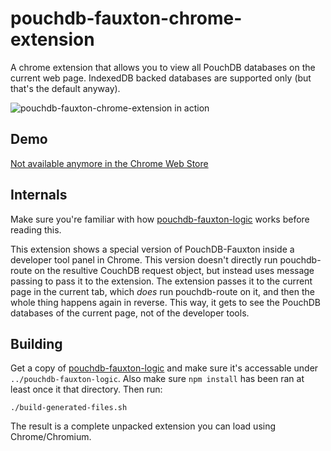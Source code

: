pouchdb-fauxton-chrome-extension
================================

A chrome extension that allows you to view all PouchDB databases on the
current web page. IndexedDB backed databases are supported only (but
that's the default anyway).

![pouchdb-fauxton-chrome-extension in action](http://s30.postimg.org/l2nh5v1up/chrome_donegd.png)

Demo
----

[Not available anymore in the Chrome Web Store](https://chrome.google.com/webstore/detail/pouchdb-fauxton/hbhhpaojmpfimakffndmpmpndcmonkfa)

Internals
---------

Make sure you're familiar with how
[pouchdb-fauxton-logic](https://github.com/marten-de-vries/pouchdb-fauxton-logic)
works before reading this.

This extension shows a special version of PouchDB-Fauxton inside a
developer tool panel in Chrome. This version doesn't directly run
pouchdb-route on the resultive CouchDB request object, but instead uses
message passing to pass it to the extension. The extension passes it
to the current page in the current tab, which *does* run pouchdb-route
on it, and then the whole thing happens again in reverse. This way, it
gets to see the PouchDB databases of the current page, not of the
developer tools.

Building
--------

Get a copy of [pouchdb-fauxton-logic](https://github.com/marten-de-vries/pouchdb-fauxton-logic)
and make sure it's accessable under `../pouchdb-fauxton-logic`. Also
make sure `npm install` has been ran at least once it that directory.
Then run:

	./build-generated-files.sh

The result is a complete unpacked extension you can load using
Chrome/Chromium.
